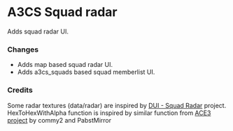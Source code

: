 # A3CS Squad radar
Adds squad radar UI.

### Changes
- Adds map based squad radar UI.
- Adds a3cs_squads based squad memberlist UI.

### Credits
Some radar textures (data/radar) are inspired by [DUI - Squad Radar](https://github.com/diwako/diwako_dui) project.
HexToHexWithAlpha function is inspired by similar function from [ACE3 project](https://github.com/acemod/ACE3) by commy2 and PabstMirror
